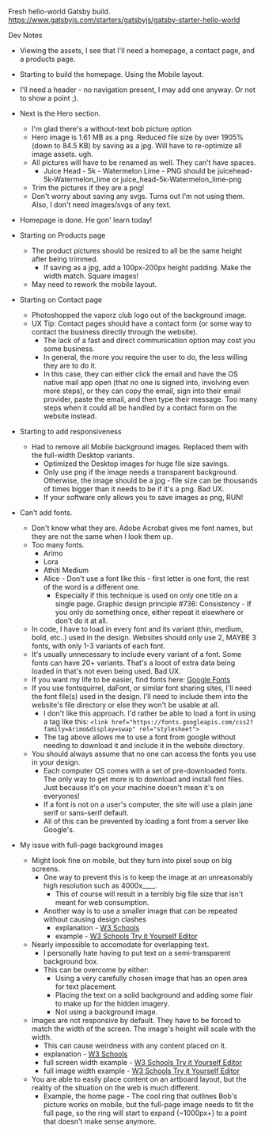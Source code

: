 Fresh hello-world Gatsby build.
https://www.gatsbyjs.com/starters/gatsbyjs/gatsby-starter-hello-world

Dev Notes

- Viewing the assets, I see that I'll need a homepage, a contact page, and a products page.

- Starting to build the homepage. Using the Mobile layout.
- I'll need a header - no navigation present, I may add one anyway. Or not to show a point ;).
- Next is the Hero section.
  - I'm glad there's a without-text bob picture option
  - Hero image is 1.61 MB as a png. Reduced file size by over 1905% (down to 84.5 KB) by saving as a jpg. Will have to re-optimize all image assets. ugh.
  - All pictures will have to be renamed as well. They can't have spaces.
    - Juice Head - 5k - Watermelon Lime - PNG should be juicehead-5k-Watermelon_lime or juice_head-5k-Watermelon_lime-png
  - Trim the pictures if they are a png!
  - Don't worry about saving any svgs. Turns out I'm not using them. Also, I don't need images/svgs of any text.
- Homepage is done. He gon' learn today!

- Starting on Products page

  - The product pictures should be resized to all be the same height after being trimmed.
    - If saving as a jpg, add a 100px-200px height padding. Make the width match. Square images!
  - May need to rework the mobile layout.

- Starting on Contact page

  - Photoshopped the vaporz club logo out of the background image.
  - UX Tip: Contact pages should have a contact form (or some way to contact the business directly through the website).
    - The lack of a fast and direct communication option may cost you some business.
    - In general, the more you require the user to do, the less willing they are to do it.
    - In this case, they can either click the email and have the OS native mail app open (that no one is signed into, involving even more steps), or they can copy the email, sign into their email provider, paste the email, and then type their message. Too many steps when it could all be handled by a contact form on the website instead.

- Starting to add responsiveness

  - Had to remove all Mobile background images. Replaced them with the full-width Desktop variants.
    - Optimized the Desktop images for huge file size savings.
    - Only use png if the image needs a transparent background. Otherwise, the image should be a jpg - file size can be thousands of times bigger than it needs to be if it's a png. Bad UX.
    - If your software only allows you to save images as png, RUN!

- Can't add fonts.

  - Don't know what they are. Adobe Acrobat gives me font names, but they are not the same when I look them up.
  - Too many fonts.
    - Arimo
    - Lora
    - Athiti Medium
    - Alice - Don't use a font like this - first letter is one font, the rest of the word is a different one.
      - Especially if this technique is used on only one title on a single page. Graphic design principle #736: Consistency - If you only do something once, either repeat it elsewhere or don't do it at all.
  - In code, I have to load in every font and its variant (thin, medium, bold, etc..) used in the design. Websites should only use 2, MAYBE 3 fonts, with only 1-3 variants of each font.
  - It's usually unnecessary to include every variant of a font. Some fonts can have 20+ variants. That's a looot of extra data being loaded in that's not even being used. Bad UX.
  - If you want my life to be easier, find fonts here: [Google Fonts](https://fonts.google.com/)
  - If you use fontsquirrel, daFont, or similar font sharing sites, I'll need the font file(s) used in the design. I'll need to include them into the website's file directory or else they won't be usable at all.
    - I don't like this approach. I'd rather be able to load a font in using a <link> tag like this: `<link href="https://fonts.googleapis.com/css2?family=Arimo&display=swap" rel="stylesheet">`
    - The <link> tag above allows me to use a font from google without needing to download it and include it in the website directory.
  - You should always assume that no one can access the fonts you use in your design.
    - Each computer OS comes with a set of pre-downloaded fonts. The only way to get more is to download and install font files. Just because it's on your machine doesn't mean it's on everyones!
    - If a font is not on a user's computer, the site will use a plain jane serif or sans-serif default.
    - All of this can be prevented by loading a font from a server like Google's.

- My issue with full-page background images
  - Might look fine on mobile, but they turn into pixel soup on big screens.
    - One way to prevent this is to keep the image at an unreasonably high resolution such as 4000x\_\_\_\_.
      - This of course will result in a terribly big file size that isn't meant for web consumption.
    - Another way is to use a smaller image that can be repeated without causing design clashes
      - explanation - [W3 Schools](https://www.w3schools.com/cssref/pr_background-image.asp)
      - example - [W3 Schools Try it Yourself Editor](https://www.w3schools.com/cssref/tryit.asp?filename=trycss3_background_multiple)
  - Nearly impossible to accomodate for overlapping text.
    - I personally hate having to put text on a semi-transparent background box.
    - This can be overcome by either:
      - Using a very carefully chosen image that has an open area for text placement.
      - Placing the text on a solid background and adding some flair to make up for the hidden imagery.
      - Not using a background image.
  - Images are not responsive by default. They have to be forced to match the width of the screen. The image's height will scale with the width.
    - This can cause weirdness with any content placed on it.
    - explanation - [W3 Schools](https://www.w3schools.com/howto/howto_css_image_responsive.asp)
    - full screen width example - [W3 Schools Try it Yourself Editor](https://www.w3schools.com/howto/tryit.asp?filename=tryhow_css_image_responsive)
    - full image width example - [W3 Schools Try it Yourself Editor](https://www.w3schools.com/howto/tryit.asp?filename=tryhow_css_image_responsive2)
  - You are able to easily place content on an artboard layout, but the reality of the situation on the web is much different.
    - Example, the home page - The cool ring that outlines Bob's picture works on mobile, but the full-page image needs to fit the full page, so the ring will start to expand (~1000px+) to a point that doesn't make sense anymore.
